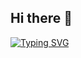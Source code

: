 ## Hi there 👋

[![Typing SVG](typing_svg_url)](https://git.io/typing-svg)

[line1]: [This+is+Arun]
[line2]: [I+Make+Things]
[line3]: [I+Break+Things]
[line4]: [I+Make+Things+Better]
[typing_svg_url]: [https://readme-typing-svg.demolab.com/?lines=[line1];[line2];[line3];[line4]]

